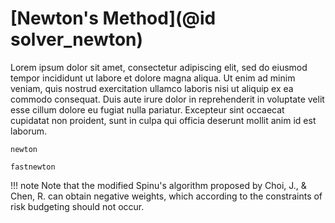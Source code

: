 # [Newton's Method](@id solver_newton)
Lorem ipsum dolor sit amet, consectetur adipiscing elit, sed do eiusmod tempor incididunt ut labore et dolore magna aliqua. Ut enim ad minim veniam, quis nostrud exercitation ullamco laboris nisi ut aliquip ex ea commodo consequat. Duis aute irure dolor in reprehenderit in voluptate velit esse cillum dolore eu fugiat nulla pariatur. Excepteur sint occaecat cupidatat non proident, sunt in culpa qui officia deserunt mollit anim id est laborum.

```@docs
newton
```

```@docs
fastnewton
```

!!! note
    Note that the modified Spinu's algorithm proposed by Choi, J., & Chen, R. can obtain negative weights,
    which according to the constraints of risk budgeting should not occur.
